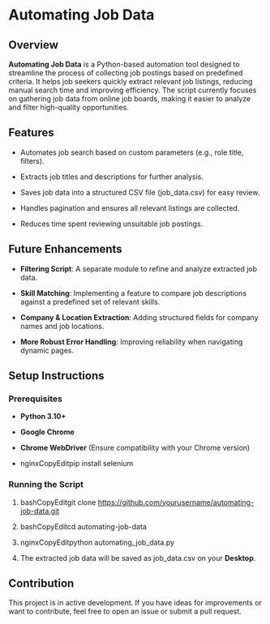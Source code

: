 Automating Job Data
===================

Overview
--------

**Automating Job Data** is a Python-based automation tool designed to streamline the process of collecting job postings based on predefined criteria. It helps job seekers quickly extract relevant job listings, reducing manual search time and improving efficiency. The script currently focuses on gathering job data from online job boards, making it easier to analyze and filter high-quality opportunities.

Features
--------

*   Automates job search based on custom parameters (e.g., role title, filters).
    
*   Extracts job titles and descriptions for further analysis.
    
*   Saves job data into a structured CSV file (job\_data.csv) for easy review.
    
*   Handles pagination and ensures all relevant listings are collected.
    
*   Reduces time spent reviewing unsuitable job postings.
    

Future Enhancements
-------------------

*   **Filtering Script**: A separate module to refine and analyze extracted job data.
    
*   **Skill Matching**: Implementing a feature to compare job descriptions against a predefined set of relevant skills.
    
*   **Company & Location Extraction**: Adding structured fields for company names and job locations.
    
*   **More Robust Error Handling**: Improving reliability when navigating dynamic pages.
    

Setup Instructions
------------------

### Prerequisites

*   **Python 3.10+**
    
*   **Google Chrome**
    
*   **Chrome WebDriver** (Ensure compatibility with your Chrome version)
    
*   nginxCopyEditpip install selenium
    

### Running the Script

1.  bashCopyEditgit clone https://github.com/yourusername/automating-job-data.git
    
2.  bashCopyEditcd automating-job-data
    
3.  nginxCopyEditpython automating\_job\_data.py
    
4.  The extracted job data will be saved as job\_data.csv on your **Desktop**.
    

Contribution
------------

This project is in active development. If you have ideas for improvements or want to contribute, feel free to open an issue or submit a pull request.
